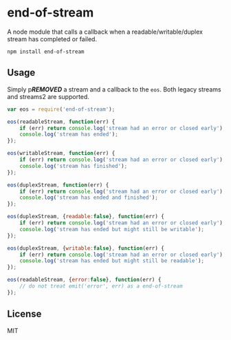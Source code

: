 # end-of-stream

A node module that calls a callback when a readable/writable/duplex stream has completed or failed.

	npm install end-of-stream

## Usage

Simply p***REMOVED*** a stream and a callback to the `eos`.
Both legacy streams and streams2 are supported.

``` js
var eos = require('end-of-stream');

eos(readableStream, function(err) {
	if (err) return console.log('stream had an error or closed early');
	console.log('stream has ended');
});

eos(writableStream, function(err) {
	if (err) return console.log('stream had an error or closed early');
	console.log('stream has finished');
});

eos(duplexStream, function(err) {
	if (err) return console.log('stream had an error or closed early');
	console.log('stream has ended and finished');
});

eos(duplexStream, {readable:false}, function(err) {
	if (err) return console.log('stream had an error or closed early');
	console.log('stream has ended but might still be writable');
});

eos(duplexStream, {writable:false}, function(err) {
	if (err) return console.log('stream had an error or closed early');
	console.log('stream has ended but might still be readable');
});

eos(readableStream, {error:false}, function(err) {
	// do not treat emit('error', err) as a end-of-stream
});
```

## License

MIT